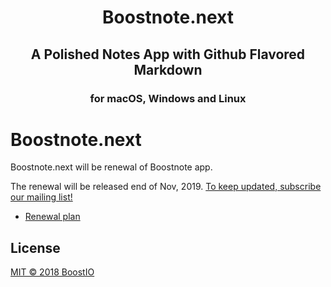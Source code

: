 <h1 align='center'>
  Boostnote.next
</h1>
<h2 align='center'>A Polished Notes App with Github Flavored Markdown</h2>
<h3 align="center">for macOS, Windows and Linux</h5>

# Boostnote.next

Boostnote.next will be renewal of Boostnote app.

The renewal will be released end of Nov, 2019. [To keep updated, subscribe our mailing list!](https://boostnote.io/#subscribe)

- [Renewal plan](https://github.com/BoostIO/Boostnote.next/issues/67)

## License

[MIT © 2018 BoostIO](./LICENSE.md)
